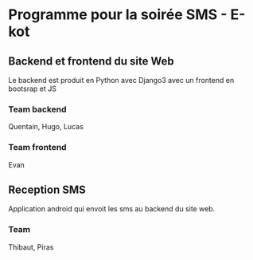 # Programme pour la soirée SMS - E-kot
## Backend et frontend du site Web
Le backend est produit en Python avec Django3 avec un frontend en bootsrap et JS
### Team backend
Quentain, Hugo, Lucas
### Team frontend
Evan
## Reception SMS
Application android qui envoit les sms au backend du site web. 
### Team
Thibaut, Piras
